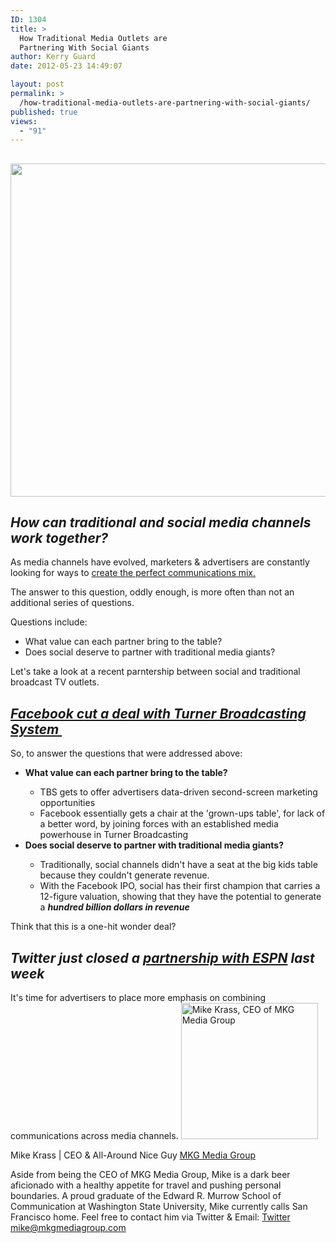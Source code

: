 ```yaml
---
ID: 1304
title: >
  How Traditional Media Outlets are
  Partnering With Social Giants
author: Kerry Guard
date: 2012-05-23 14:49:07

layout: post
permalink: >
  /how-traditional-media-outlets-are-partnering-with-social-giants/
published: true
views:
  - "91"
---
```

<h2><img class="aligncenter size-full wp-image-1305" title="0510-SocialTVx600" src="http://mkgmediagroup.com/wp-content/uploads/2012/05/0510-SocialTVx600.jpeg" alt="" width="600" height="533" /></h2>
<h2><em>How can traditional and social media channels work together?</em></h2>
As media channels have evolved, marketers &amp; advertisers are constantly looking for ways to <a title="Understanding How Media Channels Work Together" href="http://mkgmediagroup.com/understanding-how-media-channels-work-together/" target="_blank">create the perfect communications mix.</a>

The answer to this question, oddly enough, is more often than not an additional series of questions.

Questions include:
<ul>
	<li>What value can each partner bring to the table?</li>
	<li>Does social deserve to partner with traditional media giants?</li>
</ul>
Let's take a look at a recent parntership between social and traditional broadcast TV outlets.
<h2><em><a href="http://www.clickz.com/clickz/news/2179362/sealed-facebook-tbs-deal" target="_blank">Facebook cut a deal with Turner Broadcasting System </a></em></h2>
So, to answer the questions that were addressed above:
<ul>
	<li><strong>What value can each partner bring to the table?</strong></li>
<ul>
	<li>TBS gets to offer advertisers data-driven second-screen marketing opportunities</li>
	<li>Facebook essentially gets a chair at the 'grown-ups table', for lack of a better word, by joining forces with an established media powerhouse in Turner Broadcasting</li>
</ul>
	<li><strong>Does social deserve to partner with traditional media giants?</strong></li>
<ul>
	<li>Traditionally, social channels didn't have a seat at the big kids table because they couldn't generate revenue.</li>
	<li>With the Facebook IPO, social has their first champion that carries a 12-figure valuation, showing that they have the potential to generate a <em><strong>hundred billion dollars in revenue </strong></em></li>
</ul>
</ul>
Think that this is a one-hit wonder deal?
<h2><em>Twitter just closed a <a href="http://www.clickz.com/clickz/news/2174893/espn-twitter-program-links-social-tv" target="_blank">partnership with ESPN</a> last week</em></h2>
It's time for advertisers to place more emphasis on combining communications across media channels.

<img src="http://mkgmediagroup.com/wp-content/uploads/2011/08/mk_median_bw_head.jpeg" alt="Mike Krass, CEO of MKG Media Group" width="219" height="218" class="alignleft size-full wp-image-1794" />

<span itemprop="jobTitle">Mike Krass | CEO & All-Around Nice Guy</span>
<a href="http://www.mkgmediagroup.com" itemprop="url">MKG Media Group</a>
</span>

Aside from being the CEO of MKG Media Group, Mike is a dark beer aficionado with a healthy appetite for travel and pushing personal boundaries. A proud graduate of the Edward R. Murrow School of Communication at Washington State University, Mike currently calls San Francisco home. Feel free to contact him via Twitter & Email:
<a href="http://www.twitter.com/mikekrass" itemprop="url">Twitter</a>
<a href="mailto:mike@mkgmediagroup.com" itemprop="email">mike@mkgmediagroup.com</a>
</div>